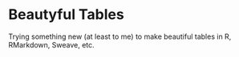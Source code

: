 Beautyful Tables
================

Trying something new (at least to me) to make beautiful tables in R,
RMarkdown, Sweave, etc.
